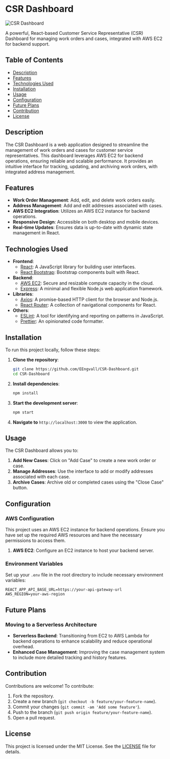 # CSR Dashboard

![CSR Dashboard](https://raw.githubusercontent.com/EEngvall/CSR-Dashboard/main/public/logo192.png)

A powerful, React-based Customer Service Representative (CSR) Dashboard for managing work orders and cases, integrated with AWS EC2 for backend support.

## Table of Contents

- [Description](#description)
- [Features](#features)
- [Technologies Used](#technologies-used)
- [Installation](#installation)
- [Usage](#usage)
- [Configuration](#configuration)
- [Future Plans](#future-plans)
- [Contribution](#contribution)
- [License](#license)

## Description

The CSR Dashboard is a web application designed to streamline the management of work orders and cases for customer service representatives. This dashboard leverages AWS EC2 for backend operations, ensuring reliable and scalable performance. It provides an intuitive interface for tracking, updating, and archiving work orders, with integrated address management.

## Features

- **Work Order Management**: Add, edit, and delete work orders easily.
- **Address Management**: Add and edit addresses associated with cases.
- **AWS EC2 Integration**: Utilizes an AWS EC2 instance for backend operations.
- **Responsive Design**: Accessible on both desktop and mobile devices.
- **Real-time Updates**: Ensures data is up-to-date with dynamic state management in React.

## Technologies Used

- **Frontend**:
  - [React](https://reactjs.org/): A JavaScript library for building user interfaces.
  - [React Bootstrap](https://react-bootstrap.github.io/): Bootstrap components built with React.
- **Backend**:
  - [AWS EC2](https://aws.amazon.com/ec2/): Secure and resizable compute capacity in the cloud.
  - [Express](https://expressjs.com/): A minimal and flexible Node.js web application framework.
- **Libraries**:
  - [Axios](https://axios-http.com/): A promise-based HTTP client for the browser and Node.js.
  - [React Router](https://reactrouter.com/): A collection of navigational components for React.
- **Others**:
  - [ESLint](https://eslint.org/): A tool for identifying and reporting on patterns in JavaScript.
  - [Prettier](https://prettier.io/): An opinionated code formatter.

## Installation

To run this project locally, follow these steps:

1. **Clone the repository**:
    ```bash
    git clone https://github.com/EEngvall/CSR-Dashboard.git
    cd CSR-Dashboard
    ```

2. **Install dependencies**:
    ```bash
    npm install
    ```

3. **Start the development server**:
    ```bash
    npm start
    ```

4. **Navigate to** `http://localhost:3000` to view the application.

## Usage

The CSR Dashboard allows you to:

1. **Add New Cases**: Click on "Add Case" to create a new work order or case.
2. **Manage Addresses**: Use the interface to add or modify addresses associated with each case.
3. **Archive Cases**: Archive old or completed cases using the "Close Case" button.


## Configuration

### AWS Configuration

This project uses an AWS EC2 instance for backend operations. Ensure you have set up the required AWS resources and have the necessary permissions to access them.

1. **AWS EC2**: Configure an EC2 instance to host your backend server.

### Environment Variables

Set up your `.env` file in the root directory to include necessary environment variables:

```env
REACT_APP_API_BASE_URL=https://your-api-gateway-url
AWS_REGION=your-aws-region
```

## Future Plans

### Moving to a Serverless Architecture

- **Serverless Backend**: Transitioning from EC2 to AWS Lambda for backend operations to enhance scalability and reduce operational overhead.
- **Enhanced Case Management**: Improving the case management system to include more detailed tracking and history features.

## Contribution

Contributions are welcome! To contribute:

1. Fork the repository.
2. Create a new branch (`git checkout -b feature/your-feature-name`).
3. Commit your changes (`git commit -am 'Add some feature'`).
4. Push to the branch (`git push origin feature/your-feature-name`).
5. Open a pull request.

## License

This project is licensed under the MIT License. See the [LICENSE](LICENSE) file for details.


